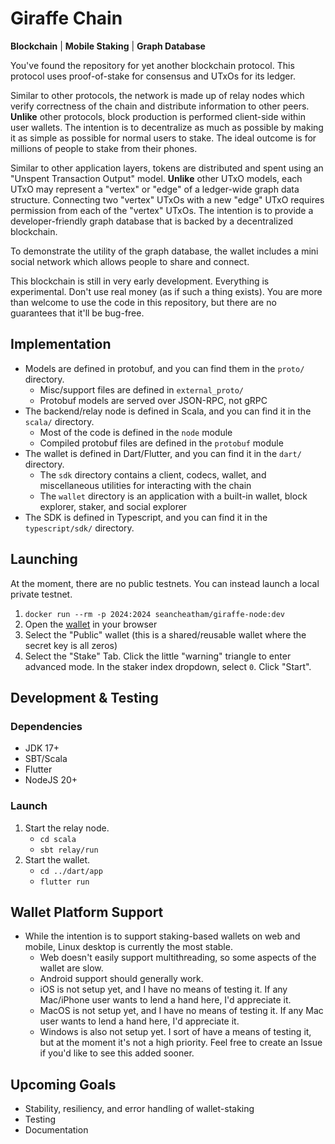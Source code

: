 # Giraffe Chain
**Blockchain** | **Mobile Staking** | **Graph Database**

You've found the repository for yet another blockchain protocol. This protocol uses proof-of-stake for consensus and UTxOs for its ledger.

Similar to other protocols, the network is made up of relay nodes which verify correctness of the chain and distribute information to other peers. **Unlike** other protocols, block production is performed client-side within user wallets. The intention is to decentralize as much as possible by making it as simple as possible for normal users to stake. The ideal outcome is for millions of people to stake from their phones.

Similar to other application layers, tokens are distributed and spent using an "Unspent Transaction Output" model. **Unlike** other UTxO models, each UTxO may represent a "vertex" or "edge" of a ledger-wide graph data structure. Connecting two "vertex" UTxOs with a new "edge" UTxO requires permission from each of the "vertex" UTxOs. The intention is to provide a developer-friendly graph database that is backed by a decentralized blockchain.

To demonstrate the utility of the graph database, the wallet includes a mini social network which allows people to share and connect.

This blockchain is still in very early development. Everything is experimental. Don't use real money (as if such a thing exists). You are more than welcome to use the code in this repository, but there are no guarantees that it'll be bug-free.

## Implementation
- Models are defined in protobuf, and you can find them in the `proto/` directory.
  - Misc/support files are defined in `external_proto/`
  - Protobuf models are served over JSON-RPC, not gRPC
- The backend/relay node is defined in Scala, and you can find it in the `scala/` directory.
  - Most of the code is defined in the `node` module
  - Compiled protobuf files are defined in the `protobuf` module
- The wallet is defined in Dart/Flutter, and you can find it in the `dart/` directory.
  - The `sdk` directory contains a client, codecs, wallet, and miscellaneous utilities for interacting with the chain
  - The `wallet` directory is an application with a built-in wallet, block explorer, staker, and social explorer
- The SDK is defined in Typescript, and you can find it in the `typescript/sdk/` directory.

## Launching
At the moment, there are no public testnets. You can instead launch a local private testnet.
1. `docker run --rm -p 2024:2024 seancheatham/giraffe-node:dev`
1. Open the [wallet](http://localhost:2024) in your browser
1. Select the "Public" wallet (this is a shared/reusable wallet where the secret key is all zeros)
1. Select the "Stake" Tab. Click the little "warning" triangle to enter advanced mode. In the staker index dropdown, select `0`. Click "Start".

## Development & Testing
### Dependencies
- JDK 17+
- SBT/Scala
- Flutter
- NodeJS 20+

### Launch
1. Start the relay node.
    - `cd scala`
    - `sbt relay/run`
1. Start the wallet.
    - `cd ../dart/app`
    - `flutter run`

## Wallet Platform Support
- While the intention is to support staking-based wallets on web and mobile, Linux desktop is currently the most stable.
  - Web doesn't easily support multithreading, so some aspects of the wallet are slow.
  - Android support should generally work.
  - iOS is not setup yet, and I have no means of testing it. If any Mac/iPhone user wants to lend a hand here, I'd appreciate it.
  - MacOS is not setup yet, and I have no means of testing it. If any Mac user wants to lend a hand here, I'd appreciate it.
  - Windows is also not setup yet. I sort of have a means of testing it, but at the moment it's not a high priority. Feel free to create an Issue if you'd like to see this added sooner.

## Upcoming Goals
- Stability, resiliency, and error handling of wallet-staking
- Testing
- Documentation
